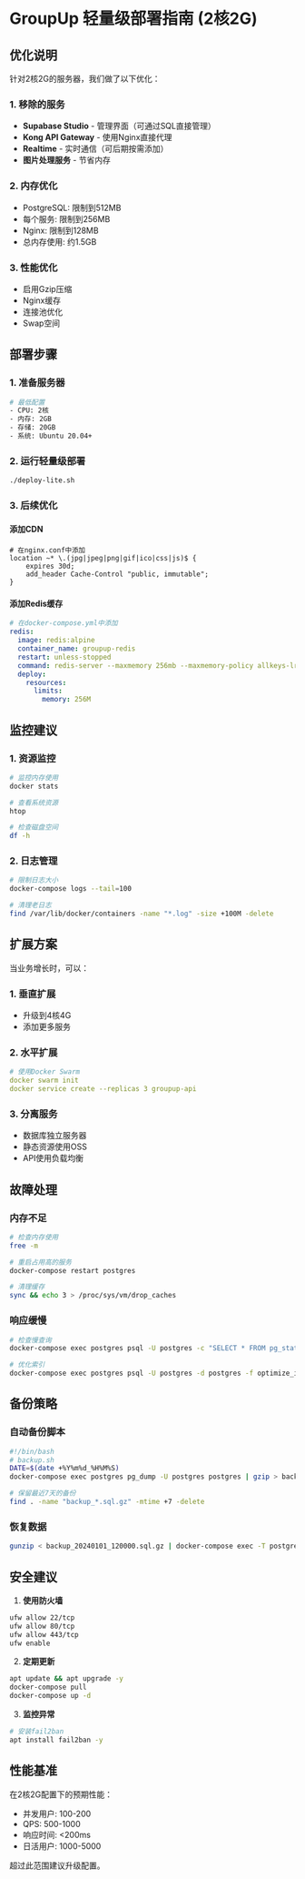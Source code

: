 # GroupUp 轻量级部署指南 (2核2G)

## 优化说明

针对2核2G的服务器，我们做了以下优化：

### 1. 移除的服务
- **Supabase Studio** - 管理界面（可通过SQL直接管理）
- **Kong API Gateway** - 使用Nginx直接代理
- **Realtime** - 实时通信（可后期按需添加）
- **图片处理服务** - 节省内存

### 2. 内存优化
- PostgreSQL: 限制到512MB
- 每个服务: 限制到256MB
- Nginx: 限制到128MB
- 总内存使用: 约1.5GB

### 3. 性能优化
- 启用Gzip压缩
- Nginx缓存
- 连接池优化
- Swap空间

## 部署步骤

### 1. 准备服务器
```bash
# 最低配置
- CPU: 2核
- 内存: 2GB
- 存储: 20GB
- 系统: Ubuntu 20.04+
```

### 2. 运行轻量级部署
```bash
./deploy-lite.sh
```

### 3. 后续优化

#### 添加CDN
```nginx
# 在nginx.conf中添加
location ~* \.(jpg|jpeg|png|gif|ico|css|js)$ {
    expires 30d;
    add_header Cache-Control "public, immutable";
}
```

#### 添加Redis缓存
```yaml
# 在docker-compose.yml中添加
redis:
  image: redis:alpine
  container_name: groupup-redis
  restart: unless-stopped
  command: redis-server --maxmemory 256mb --maxmemory-policy allkeys-lru
  deploy:
    resources:
      limits:
        memory: 256M
```

## 监控建议

### 1. 资源监控
```bash
# 监控内存使用
docker stats

# 查看系统资源
htop

# 检查磁盘空间
df -h
```

### 2. 日志管理
```bash
# 限制日志大小
docker-compose logs --tail=100

# 清理老日志
find /var/lib/docker/containers -name "*.log" -size +100M -delete
```

## 扩展方案

当业务增长时，可以：

### 1. 垂直扩展
- 升级到4核4G
- 添加更多服务

### 2. 水平扩展
```yaml
# 使用Docker Swarm
docker swarm init
docker service create --replicas 3 groupup-api
```

### 3. 分离服务
- 数据库独立服务器
- 静态资源使用OSS
- API使用负载均衡

## 故障处理

### 内存不足
```bash
# 检查内存使用
free -m

# 重启占用高的服务
docker-compose restart postgres

# 清理缓存
sync && echo 3 > /proc/sys/vm/drop_caches
```

### 响应缓慢
```bash
# 检查慢查询
docker-compose exec postgres psql -U postgres -c "SELECT * FROM pg_stat_statements ORDER BY total_time DESC LIMIT 10;"

# 优化索引
docker-compose exec postgres psql -U postgres -d postgres -f optimize_indexes.sql
```

## 备份策略

### 自动备份脚本
```bash
#!/bin/bash
# backup.sh
DATE=$(date +%Y%m%d_%H%M%S)
docker-compose exec postgres pg_dump -U postgres postgres | gzip > backup_$DATE.sql.gz

# 保留最近7天的备份
find . -name "backup_*.sql.gz" -mtime +7 -delete
```

### 恢复数据
```bash
gunzip < backup_20240101_120000.sql.gz | docker-compose exec -T postgres psql -U postgres postgres
```

## 安全建议

1. **使用防火墙**
```bash
ufw allow 22/tcp
ufw allow 80/tcp
ufw allow 443/tcp
ufw enable
```

2. **定期更新**
```bash
apt update && apt upgrade -y
docker-compose pull
docker-compose up -d
```

3. **监控异常**
```bash
# 安装fail2ban
apt install fail2ban -y
```

## 性能基准

在2核2G配置下的预期性能：
- 并发用户: 100-200
- QPS: 500-1000
- 响应时间: <200ms
- 日活用户: 1000-5000

超过此范围建议升级配置。